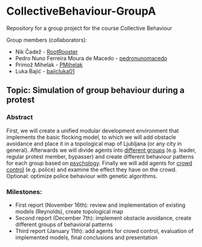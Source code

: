 # CollectiveBehaviour-GroupA
Repository for a group project for the course Collective Behaviour




Group members (collaborators):
- Nik Čadež - [RootRooster](https://github.com/RootRooster) 
- Pedro Nuno Ferreira Moura de Macedo - [pedronunomacedo](https://github.com/pedronunomacedo) 
- Primož Mihelak - [PMihelak](https://github.com/PMihelak) 
- Luka Bajić - [bajicluka01](https://github.com/bajicluka01) 




## Topic: Simulation of group behaviour during a protest




### Abstract
First, we will create a unified modular development environment that implements the basic flocking model, to which we will add obstacle avoidance and place it in a topological map of Ljubljana (or any city in general). Afterwards we will divide agents into [different groups](https://www.researchgate.net/publication/281938638_Agent-Based_modeling_of_protests_and_violent_confrontation_a_micro-situational_multi-player_contextual_rule-based_approach) (e.g. leader, regular protest member, bypasser) and create different behaviour patterns for each group based on [psychology](https://repozitorij.uni-lj.si/IzpisGradiva.php?id=66052). Finally we will add agents for [crowd control](https://www.researchgate.net/publication/347869556_Testing_Various_Riot_Control_Police_Formations_through_Agent-Based_Modeling_and_Simulation) (e.g. police) and examine the effect they have on the crowd. Optional: optimize police behaviour with genetic algorithms.




### Milestones:
- First report (November 16th): review and implementation of existing models (Reynolds), create topological map
- Second report (December 7th): implement obstacle avoidance, create different groups of behavioral patterns
- Third report (January 11th): add agents for crowd control, evaluation of implemented models, final conclusions and presentation
